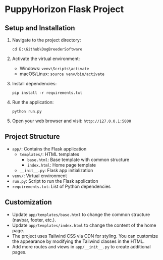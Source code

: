 # PuppyHorizon Flask Project

## Setup and Installation

1. Navigate to the project directory:

   ```
   cd E:\Github\DogBreederSoftware
   ```

2. Activate the virtual environment:

   - Windows: `venv\Scripts\activate`
   - macOS/Linux: `source venv/bin/activate`

3. Install dependencies:

   ```
   pip install -r requirements.txt
   ```

4. Run the application:

   ```
   python run.py
   ```

5. Open your web browser and visit: `http://127.0.0.1:5000`

## Project Structure

- `app/`: Contains the Flask application
  - `templates/`: HTML templates
    - `base.html`: Base template with common structure
    - `index.html`: Home page template
  - `__init__.py`: Flask app initialization
- `venv/`: Virtual environment
- `run.py`: Script to run the Flask application
- `requirements.txt`: List of Python dependencies

## Customization

- Update `app/templates/base.html` to change the common structure (navbar, footer, etc.).
- Update `app/templates/index.html` to change the content of the home page.
- The project uses Tailwind CSS via CDN for styling. You can customize the appearance by modifying the Tailwind classes in the HTML.
- Add more routes and views in `app/__init__.py` to create additional pages.
